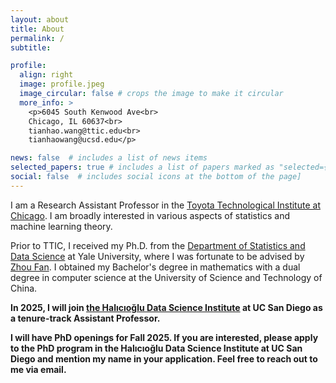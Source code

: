 ```yaml
---
layout: about
title: About
permalink: /
subtitle: 

profile:
  align: right
  image: profile.jpeg
  image_circular: false # crops the image to make it circular
  more_info: >
    <p>6045 South Kenwood Ave<br>
    Chicago, IL 60637<br>
    tianhao.wang@ttic.edu<br>
    tianhaowang@ucsd.edu</p>

news: false  # includes a list of news items
selected_papers: true # includes a list of papers marked as "selected={true}"
social: false  # includes social icons at the bottom of the page]
---
```


I am a Research Assistant Professor in the <a href='https://www.ttic.edu'>Toyota Technological Institute at Chicago</a>.
I am broadly interested in various aspects of statistics and machine learning theory.

Prior to TTIC, I received my Ph.D. from the <a href='https://statistics.yale.edu'>Department of Statistics and Data Science</a> at Yale University, where I was fortunate to be advised by <a href='http://www.stat.yale.edu/~zf59'>Zhou Fan</a>.
I obtained my Bachelor's degree in mathematics with a dual degree in computer science at the University of Science and Technology of China.

**In 2025, I will join <a href="https://datascience.ucsd.edu">the Halıcıoğlu Data Science Institute</a> at UC San Diego as a tenure-track Assistant Professor.**

**I will have PhD openings for Fall 2025. If you are interested, please apply to the PhD program in the Halıcıoğlu Data Science Institute at UC San Diego and mention my name in your application. Feel free to reach out to me via email.**

